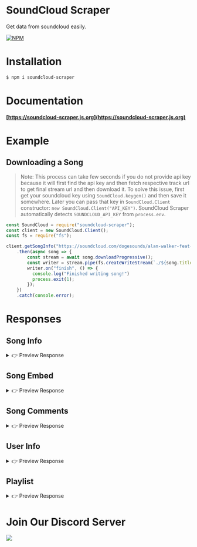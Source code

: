# SoundCloud Scraper
Get data from soundcloud easily.

[![NPM](https://nodei.co/npm/soundcloud-scraper.png?downloads=true&downloadRank=true&stars=true)](https://nodei.co/npm/soundcloud-scraper/)

# Installation

```sh
$ npm i soundcloud-scraper
```

# Documentation
**[https://soundcloud-scraper.js.org](https://soundcloud-scraper.js.org)**

# Example
## Downloading a Song

> Note: This process can take few seconds if you do not provide api key
> because it will first find the api key and then fetch respective track url to get final stream url
> and then download it. To solve this issue, first get your soundcloud key using `SoundCloud.keygen()` and then save it somewhere.
> Later you can pass that key in `SoundCloud.Client` constructor: `new SoundCloud.Client("API_KEY")`.
> SoundCloud Scraper automatically detects `SOUNDCLOUD_API_KEY` from `process.env`.

```js
const SoundCloud = require("soundcloud-scraper");
const client = new SoundCloud.Client();
const fs = require("fs");

client.getSongInfo("https://soundcloud.com/dogesounds/alan-walker-feat-k-391-ignite")
    .then(async song => {
        const stream = await song.downloadProgressive();
        const writer = stream.pipe(fs.createWriteStream(`./${song.title}.mp3`));
        writer.on("finish", () => {
          console.log("Finished writing song!")
          process.exit(1);
        });
    })
    .catch(console.error);
```

# Responses
## Song Info

<details>
<summary>👉 Preview Response</summary>

```js
Song {
  id: '316547873',
  title: 'Alan Walker feat. K-391 - Ignite [FREE DOWNLOAD]',
  description: 'FREE DOWNLOAD: http://discoverysounds.com/gate/alan-walker-feat-k-391-ignite\n' +
    '\n' +
    'Alan Walker Feat K 391 Ignite Download\n' +
    'Alan Walker Feat K 391 Ignite Mp3 Download\n' +
    'Alan Walker Feat K 391 Ignite New Song 2',
  thumbnail: 'https://i1.sndcdn.com/artworks-000216694368-wsysn4-t500x500.jpg',
  url: 'https://soundcloud.com/dogesounds/alan-walker-feat-k-391-ignite',
  duration: 210000,
  playCount: '771664',
  commentsCount: '371',
  likes: '13514',
  genre: 'Dance & EDM',
  author: {
    name: 'Doge Sounds',
    username: 'dogesounds',
    url: 'https://soundcloud.com/dogesounds',
    avatarURL: 'https://i1.sndcdn.com/avatars-000304905983-a0568r-large.jpg',
    urn: 298449071,
    verified: false,
    followers: 149,
    following: 32
  },
  publishedAt: 2017-04-07T11:02:54.000Z,
  embedURL: 'https://soundcloud.com/oembed?url=https%3A%2F%2Fsoundcloud.com%2Fdogesounds%2Falan-walker-feat-k-391-ignite&format=json',
  embed: null,
  streams: {
    hls: 'https://api-v2.soundcloud.com/media/soundcloud:tracks:316547873/7ccfb0e4-2d57-4f9b-b5df-9d340a3a2dd6/stream/hls',
    progressive: 'https://api-v2.soundcloud.com/media/soundcloud:tracks:316547873/7ccfb0e4-2d57-4f9b-b5df-9d340a3a2dd6/stream/progressive'
  },
  trackURL: 'https://api-v2.soundcloud.com/media/soundcloud:tracks:316547873/7ccfb0e4-2d57-4f9b-b5df-9d340a3a2dd6/stream/progressive',
  comments: [],
  streamURL: null
}
```
</details>

## Song Embed

<details>
<summary>👉 Preview Response</summary>

```js
Embed {
  url: 'https://soundcloud.com/oembed?url=https%3A%2F%2Fsoundcloud.com%2Fdogesounds%2Falan-walker-feat-k-391-ignite&format=json',
  version: 1,
  type: 'rich',
  provider: { name: 'SoundCloud', url: 'https://soundcloud.com' },
  height: 400,
  width: '100%',
  title: 'Alan Walker feat. K-391 - Ignite [FREE DOWNLOAD] by Doge Sounds',
  description: 'FREE DOWNLOAD: http://discoverysounds.com/gate/alan-walker-feat-k-391-ignite\n' +
    '\n' +
    'Alan Walker Feat K 391 Ignite Download\n' +
    'Alan Walker Feat K 391 Ignite Mp3 Download\n' +
    'Alan Walker Feat K 391 Ignite New Song 2017\n' +
    'Alan Walker Feat K 391 Ignite 2017',
  author: { name: 'Doge Sounds', url: 'https://soundcloud.com/dogesounds' },
  thumbnailURL: 'https://i1.sndcdn.com/artworks-000216694368-wsysn4-t500x500.jpg'
}
```
</details>

## Song Comments

<details>
<summary>👉 Preview Response</summary>

```js
[
  {
    text: '����',
    createdAt: 2020-10-30T11:58:13.000Z,
    author: {
      name: 'askaria22',
      username: 'mohamed-askaria-541170196',
      url: 'https://soundcloud.com/mohamed-askaria-541170196'
    }
  },
  {
    text: 'Cool',
    createdAt: 2020-10-28T15:03:21.000Z,
    author: {
      name: 'Matias Ronkainen',
      username: 'matias-ronkainen',
      url: 'https://soundcloud.com/matias-ronkainen'
    }
  },
  {
    text: 'wow nice song i love the beat',
    createdAt: 2020-10-27T05:35:39.000Z,
    author: {
      name: 'saathvika vempati',
      username: 'saathvika-vempati',
      url: 'https://soundcloud.com/saathvika-vempati'
    }
  },
  {
    text: 'tempik',
    createdAt: 2020-10-23T04:49:11.000Z,
    author: {
      name: 'didik8336@gmail.com',
      username: 'didik-saputra-908291434',
      url: 'https://soundcloud.com/didik-saputra-908291434'
    }
  },
  {
    text: '@jazmine-powers-328939011: ew chain mail',
    createdAt: 2020-10-21T18:40:33.000Z,
    author: {
      name: 'FallenQbjYT',
      username: 'fallen-qbj',
      url: 'https://soundcloud.com/fallen-qbj'
    }
  },
  ...
]
```
</details>

## User Info

<details>
<summary>👉 Preview Response</summary>

```js
{
  urn: 298449071,
  username: 'dogesounds',
  name: 'Doge Sounds',
  verified: false,
  createdAt: 2017-03-29T21:35:45.000Z,
  avatarURL: 'https://i1.sndcdn.com/avatars-000304905983-a0568r-large.jpg',
  profile: 'https://soundcloud.com/dogesounds',
  bannerURL: 'https://i1.sndcdn.com/visuals-000298449071-KhchhU-original.jpg',
  followers: 149,
  following: 32,
  likesCount: 6,
  tracksCount: 2,
  tracks: [
    {
      title: 'Alan Walker feat. K-391 - Ignite [FREE DOWNLOAD]',
      url: 'https://soundcloud.com/dogesounds/alan-walker-feat-k-391-ignite',
      publishedAt: 2017-04-07T11:02:54.000Z,
      genre: 'Dance & EDM',
      author: 'dogesounds',
      duration: 210000
    },
    {
      title: 'W&W & Daddy Yankee - Gasolina (Hardwell Mashup) [FREE DOWNLOAD]',
      url: 'https://soundcloud.com/dogesounds/ww-daddy-yankee-gasolina-hardwell-mashup',
      publishedAt: 2017-03-29T21:38:38.000Z,
      genre: 'Dance & EDM',
      author: 'dogesounds',
      duration: 267000
    }
  ],
  likes: [
    {
      title: 'Alan Walker feat. K-391 - Ignite [FREE DOWNLOAD]',
      url: 'https://soundcloud.com/dogesounds/alan-walker-feat-k-391-ignite',
      publishedAt: 2017-04-07T11:02:54.000Z,
      genre: 'Dance & EDM',
      author: {
        name: 'Doge Sounds',
        username: 'dogesounds',
        profile: 'https://soundcloud.com/dogesounds'
      }
    },
    {
      title: 'W&W & Daddy Yankee - Gasolina (Hardwell Mashup) [FREE DOWNLOAD]',
      url: 'https://soundcloud.com/dogesounds/ww-daddy-yankee-gasolina-hardwell-mashup',
      publishedAt: 2017-03-29T21:38:38.000Z,
      genre: 'Dance & EDM',
      author: {
        name: 'Doge Sounds',
        username: 'dogesounds',
        profile: 'https://soundcloud.com/dogesounds'
      }
    }
  ]
}
```

</details>

## Playlist

<details>
<summary>👉 Preview Response</summary>

```js
{
  id: 1001644540,
  title: 'albert vishi',
  url: 'https://soundcloud.com/ambreen-kanwal-397095258/sets/albert-vishi',
  description: 'Listen to albert vishi by Ambreen Kanwal #np on #SoundCloud',
  thumbnail: 'https://i1.sndcdn.com/artworks-y5WKIPZcAx2gKBSU-UGgDzA-t500x500.jpg',
  author: {
    profile: 'https://soundcloud.com/ambreen-kanwal-397095258',
    username: 'ambreen-kanwal-397095258',
    name: 'Ambreen Kanwal',
    urn: 311943633
  },
  embedURL: 'https://soundcloud.com/oembed?url=https%3A%2F%2Fsoundcloud.com%2Fambreen-kanwal-397095258%2Fsets%2Falbert-vishi&format=json',
  embed: null,
  genre: '',
  trackCount: 54,
  tracks: [
    Song {
      id: 754856170,
      title: 'Albert Vishi Ft. Ane Flem - Zombie (The Cranberries Cover In Alan Walker Style)',
      description: null,
      thumbnail: 'https://i1.sndcdn.com/artworks-y5WKIPZcAx2gKBSU-UGgDzA-large.jpg',
      url: 'https://soundcloud.com/albertvishi/albert-vishi-ft-ane-flem-zombie-the-cranberries-cover-in-alan-walker-style',
      duration: 252056,
      playCount: 138735,
      commentsCount: 52,
      likes: 2174,
      genre: 'Dance & EDM',
      author: [Object],
      publishedAt: 2020-02-04T11:41:24.000Z,
      embedURL: null,
      embed: null,
      streams: [Object],
      trackURL: 'https://api-v2.soundcloud.com/media/soundcloud:tracks:754856170/8a6b90d7-59fc-4669-baa6-c7e53d45a6ef/stream/progressive',
      comments: [],
      streamURL: null
    },
    ...
  ]
}
```

</details>

# Join Our Discord Server
[![](https://i.imgur.com/f6hNUfc.png)](https://discord.gg/2SUybzb)
